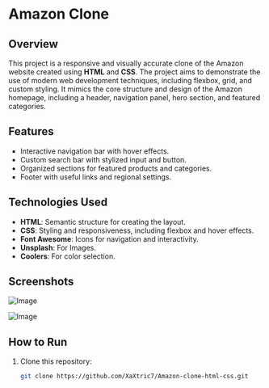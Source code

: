 # Amazon Clone

## Overview

This project is a responsive and visually accurate clone of the Amazon website created using **HTML** and **CSS**. The project aims to demonstrate the use of modern web development techniques, including flexbox, grid, and custom styling. It mimics the core structure and design of the Amazon homepage, including a header, navigation panel, hero section, and featured categories.

## Features

- Interactive navigation bar with hover effects.
- Custom search bar with stylized input and button.
- Organized sections for featured products and categories.
- Footer with useful links and regional settings.

## Technologies Used

- **HTML**: Semantic structure for creating the layout.
- **CSS**: Styling and responsiveness, including flexbox and hover effects.
- **Font Awesome**: Icons for navigation and interactivity.
- **Unsplash**: For Images.
- **Coolers**: For color selection.

## Screenshots

![Image](https://github.com/user-attachments/assets/ad713f9b-48a9-455f-92b7-0cbb047e91d1)

![Image](https://github.com/user-attachments/assets/f7b4843f-7750-4fd8-83e6-81def49ce663)

## How to Run

1. Clone this repository:
   ```bash
   git clone https://github.com/XaXtric7/Amazon-clone-html-css.git
   ```
